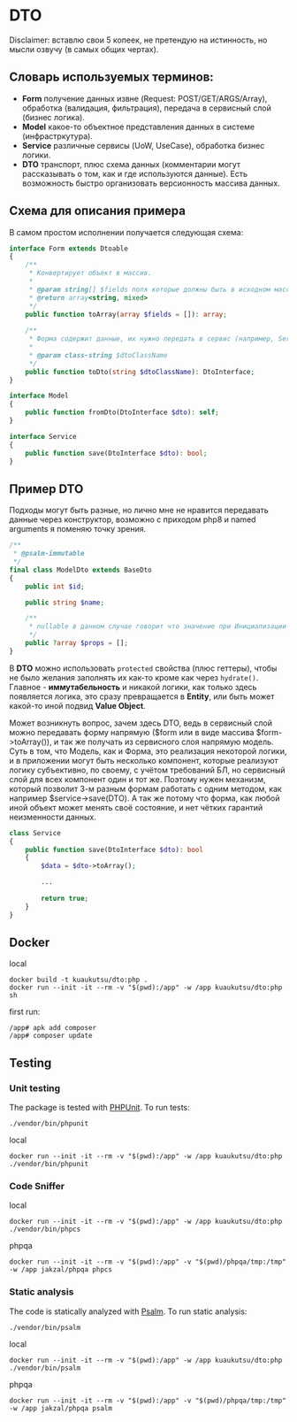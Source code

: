 # DTO

Disclaimer: вставлю свои 5 копеек, не претендую на истинность, но мысли озвучу (в самых общих чертах).

## Словарь используемых терминов:

- **Form** получение данных извне (Request: POST/GET/ARGS/Array), обработка (валидация, фильтрация), передача в
  сервисный слой (бизнес логика).
- **Model** какое-то объектное представления данных в системе (инфрастркутура).
- **Service** различные сервисы (UoW, UseCase), обработка бизнес логики.
- **DTO** транспорт, плюс схема данных (комментарии могут рассказывать о том, как и где используются данные). Есть
  возможность быстро организовать версионность массива данных.

## Схема для описания примера

В самом простом исполнении получается следующая схема:

```php
interface Form extends Dtoable
{
    /**
     * Конвертирует объект в массив.
     *
     * @param string[] $fields поля которые должны быть в исходном массиве
     * @return array<string, mixed>
     */
    public function toArray(array $fields = []): array;
    
    /**
     * Форма содержит данные, их нужно передать в сервис (например, Service). 
     *
     * @param class-string $dtoClassName
     */
    public function toDto(string $dtoClassName): DtoInterface;
}
```

```php
interface Model 
{
    public function fromDto(DtoInterface $dto): self;
}
```

```php
interface Service 
{
    public function save(DtoInterface $dto): bool;
}
```

## Пример **DTO**

Подходы могут быть разные, но лично мне не нравится передавать данные через конструктор, возможно с приходом php8 и
named arguments я поменяю точку зрения.

```php
/**
 * @psalm-immutable
 */
final class ModelDto extends BaseDto
{
    public int $id;

    public string $name;

    /**
     * nullable в данном случае говорит что значение при Инициализации объекта может быть незадано.
     */
    public ?array $props = [];
}
```

В **DTO** можно использовать `protected` свойства (плюс геттеры), чтобы не было желания заполнять их как-то кроме как
через `hydrate()`. Главное - **иммутабельность** и никакой логики, как только здесь появляется логика, это сразу
превращается в **Entity**, или быть может какой-то иной подвид **Value Object**.

Может возникнуть вопрос, зачем здесь DTO, ведь в сервисный слой можно передавать форму напрямую ($form или в виде
массива $form->toArray()), и так же получать из сервисного слоя напрямую модель. Суть в том, что Модель, как и Форма,
это реализация некоторой логики, и в приложении могут быть несколько компонент, которые реализуют логику
субъективно, по своему, с учётом требований БЛ, но сервисный слой для всех компонент один и тот же. Поэтому нужен
механизм, который позволит 3-м разным формам работать с одним методом, как например $service->save(DTO). А так же
потому что форма, как любой иной объект может менять своё состояние, и нет чётких гарантий неизменности данных.

```php
class Service 
{
    public function save(DtoInterface $dto): bool
    {
        $data = $dto->toArray();

        ...
    
        return true;
    }
}
```

## Docker

local

```shell
docker build -t kuaukutsu/dto:php .
docker run --init -it --rm -v "$(pwd):/app" -w /app kuaukutsu/dto:php sh
```

first run:

```shell
/app# apk add composer
/app# composer update
```

## Testing

### Unit testing

The package is tested with [PHPUnit](https://phpunit.de/). To run tests:

```shell
./vendor/bin/phpunit
```

local

```shell
docker run --init -it --rm -v "$(pwd):/app" -w /app kuaukutsu/dto:php ./vendor/bin/phpunit 
```

### Code Sniffer

local

```shell
docker run --init -it --rm -v "$(pwd):/app" -w /app kuaukutsu/dto:php ./vendor/bin/phpcs 
```

phpqa

```shell
docker run --init -it --rm -v "$(pwd):/app" -v "$(pwd)/phpqa/tmp:/tmp" -w /app jakzal/phpqa phpcs
```

### Static analysis

The code is statically analyzed with [Psalm](https://psalm.dev/). To run static analysis:

```shell
./vendor/bin/psalm
```

local

```shell
docker run --init -it --rm -v "$(pwd):/app" -w /app kuaukutsu/dto:php ./vendor/bin/psalm 
```

phpqa

```shell
docker run --init -it --rm -v "$(pwd):/app" -v "$(pwd)/phpqa/tmp:/tmp" -w /app jakzal/phpqa psalm
```
